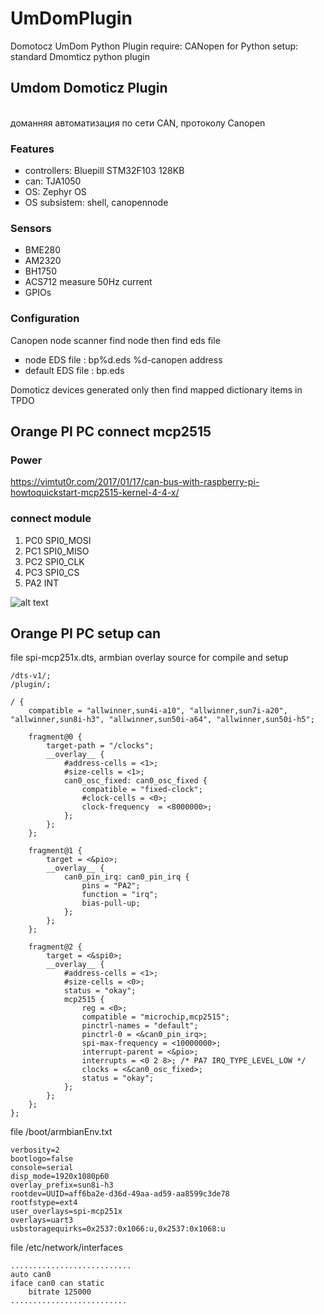 # UmDomPlugin

Domotocz UmDom Python Plugin
require: CANopen for Python
setup: standard Dmomticz python plugin

<plugin key="CanOpenPlug" name="Canopen Umdom" author="oplpepg" version="1.0.0">
    <description>
        <h2>Umdom Domoticz Plugin</h2><br/>
        доманняя автоматизация по сети CAN,
        протоколу Canopen    
        <h3>Features</h3>
        <ul style="list-style-type:square">
            <li>controllers:    Bluepill STM32F103 128KB </li>
            <li>can:            TJA1050</li>
            <li>OS:             Zephyr OS</li>
            <li>OS subsistem:   shell, canopennode</li>
        </ul>
        <h3>Sensors</h3>
        <ul style="list-style-type:square">
            <li>BME280</li>
            <li>AM2320</li>
            <li>BH1750</li>
            <li>ACS712 measure 50Hz current</li>
            <li>GPIOs</li>
        </ul>
        <h3>Configuration</h3>
        Canopen node scanner find node then find eds file
        <ul style="list-style-type:square">
            <li>node EDS file : bp%d.eds %d-canopen address</li>
            <li>default EDS file : bp.eds</li>
        </ul>
        Domoticz devices generated only then find mapped dictionary items in TPDO
    </description>
    <params>
        <param field="Mode1" label="CAN Interface" default="can0" width="150px" required="true"/>
        <param field="Mode2" label="Path to EDS files" default="/home/oleg" width="150px" required="true"/>
    </params>
</plugin>

## Orange PI PC connect mcp2515

### Power
https://vimtut0r.com/2017/01/17/can-bus-with-raspberry-pi-howtoquickstart-mcp2515-kernel-4-4-x/

### connect module
1. PC0 SPI0_MOSI
2. PC1 SPI0_MISO
3. PC2 SPI0_CLK
4. PC3 SPI0_CS
5. PA2 INT

![alt text](https://i.pinimg.com/originals/65/05/e0/6505e0d0c55c4101b5214d43de5e62af.png)

## Orange PI PC setup can
 file spi-mcp251x.dts, armbian overlay source for compile and setup
```
/dts-v1/;
/plugin/;

/ {
	compatible = "allwinner,sun4i-a10", "allwinner,sun7i-a20", "allwinner,sun8i-h3", "allwinner,sun50i-a64", "allwinner,sun50i-h5";

	fragment@0 {
		target-path = "/clocks";
		__overlay__ {
			#address-cells = <1>;
			#size-cells = <1>;
			can0_osc_fixed: can0_osc_fixed {
				compatible = "fixed-clock";
				#clock-cells = <0>;
				clock-frequency  = <8000000>;
			};
		};
	};

	fragment@1 {
		target = <&pio>;
		__overlay__ {
			can0_pin_irq: can0_pin_irq {
				pins = "PA2";
				function = "irq";
				bias-pull-up;
			};
		};
	};

	fragment@2 {
		target = <&spi0>;
		__overlay__ {
			#address-cells = <1>;
			#size-cells = <0>;
			status = "okay";
			mcp2515 {
				reg = <0>;
				compatible = "microchip,mcp2515";
				pinctrl-names = "default";
				pinctrl-0 = <&can0_pin_irq>;
				spi-max-frequency = <10000000>;
				interrupt-parent = <&pio>;
				interrupts = <0 2 8>; /* PA7 IRQ_TYPE_LEVEL_LOW */
				clocks = <&can0_osc_fixed>;
				status = "okay";
			};
		};
	};
};

```
file /boot/armbianEnv.txt
```
verbosity=2
bootlogo=false
console=serial
disp_mode=1920x1080p60
overlay_prefix=sun8i-h3
rootdev=UUID=aff6ba2e-d36d-49aa-ad59-aa8599c3de78
rootfstype=ext4
user_overlays=spi-mcp251x
overlays=uart3
usbstoragequirks=0x2537:0x1066:u,0x2537:0x1068:u

```
file /etc/network/interfaces

```
...........................
auto can0
iface can0 can static
    bitrate 125000
..........................
```